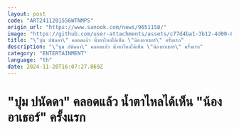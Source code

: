 ```yaml
---
layout: post
code: "ART2411201556WTNMPS"
origin_url: "https://www.sanook.com/news/9651158/"
image: "https://github.com/user-attachments/assets/c77d4ba1-3b12-4d00-8350-7f112280a6d5"
title: "\"บุ๋ม ปนัดดา\" คลอดแล้ว น้ำตาไหลได้เห็น \"น้องอาเธอร์\" ครั้งแรก"
description: "\"บุ๋ม ปนัดดา\" คลอดแล้ว น้ำตาไหลได้เห็น \"น้องอาเธอร์\" ครั้งแรก"
category: "ENTERTAINMENT"
language: "th"
date: 2024-11-20T16:07:27.869Z
---
```


# "บุ๋ม ปนัดดา" คลอดแล้ว น้ำตาไหลได้เห็น "น้องอาเธอร์" ครั้งแรก